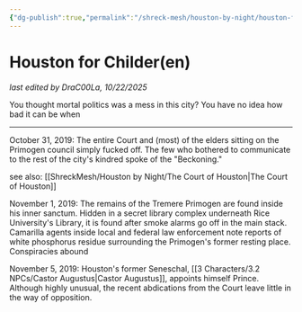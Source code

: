 ```yaml
---
{"dg-publish":true,"permalink":"/shreck-mesh/houston-by-night/houston-for-childer-en/"}
---
```



# Houston for Childer(en)

*last edited by DraC00La, 10/22/2025*

You thought mortal politics was a mess in this city? You have no idea how bad it can be when 

___
October 31, 2019: The entire Court and (most) of the elders sitting on the Primogen council simply fucked off. The few who bothered to communicate to the rest of the city's kindred spoke of the "Beckoning." 

see also: [[ShreckMesh/Houston by Night/The Court of Houston\|The Court of Houston]]

November 1, 2019: The remains of the Tremere Primogen are found inside his inner sanctum. Hidden in a secret library complex underneath Rice University's Library, it is found after smoke alarms go off in the main stack. Camarilla agents inside local and federal law enforcement note reports of white phosphorus residue surrounding the Primogen's former resting place. Conspiracies abound

November 5, 2019: Houston's former Seneschal, [[3 Characters/3.2 NPCs/Castor Augustus\|Castor Augustus]], appoints himself Prince. Although highly unusual, the recent abdications from the Court leave little in the way of opposition. 

